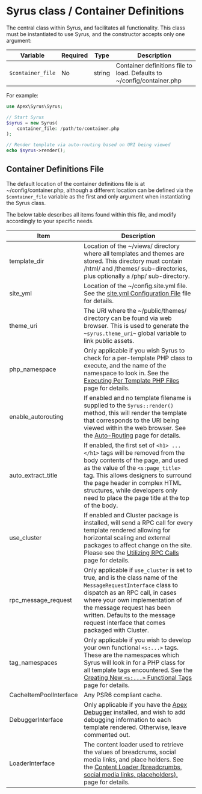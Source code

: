 
# Syrus class / Container Definitions

The central class within Syrus, and facilitates all functionality.  This class must be instantiated to use Syrus, and the constructor accepts only one argument:

Variable | Required | Type | Description
------------- |------------- |------------- |------------- 
`$container_file` | No | string | Container definitions file to load.  Defaults to ~/config/container.php

For example:

~~~php
use Apex\Syrus\Syrus;

// Start Syrus
$syrus = new Syrus(
    container_file: /path/to/container.php
);

// Render template via auto-routing based on URI being viewed
echo $syrus->render();
~~~


## Container Definitions File

The default location of the container definitions file is at ~/config/container.php, although a different location can be defined via the `$container_file` variable as the first and only argument when instantiating the Syrus class.

The below table describes all items found within this file, and modify accordingly to your specific needs.

Item | Description
------------- |------------- 
template_dir | Location of the ~/views/ directory where all templates and themes are stored.  This directory must contain /html/ and /themes/ sub-directories, plus optionally a /php/ sub-directory.
site_yml | Location of the ~/config.site.yml file.  See the [site.yml Configuration File](site_yml.md) file for details.
theme_uri | The URI where the ~/public/themes/ directory can be found via web browser.  This is used to generate the `~syrus.theme_uri~` global variable to link public assets.
php_namespace | Only applicable if you wish Syrus to check for a per-template PHP class to execute, and the name of the namespace to look in.  See the [Executing Per Template PHP Files](execute_php.md) page for details.
enable_autorouting | If enabled and no template filename is supplied to the `Syrus::render()` method, this will render the template that corresponds to the URI being viewed within the web browser.  See the [Auto-Routing](auto_routing.md) page for details. 
auto_extract_title | If enabled, the first set of `<h1> ... </h1>` tags will be removed from the body contents of the page, and used as the value of the `<s:page_title>` tag.  This allows designers to surround the page header in complex HTML structures, while developers only need to place the page title at the top of the body.
use_cluster | If enabled and Cluster package is installed, will send a RPC call for every template rendered allowing for horizontal scaling and external packages to affect change on the site.  Please see the [Utilizing RPC Calls](rpc.md) page for details. 
rpc_message_request | Only applicable if `use_cluster` is set to true, and is the class name of the `MessageRequestInterface` class to dispatch as an RPC call, in cases where your own implementation of the message request has been written.  Defaults to the message request interface that comes packaged with Cluster.
tag_namespaces | Only applicable if you wish to develop your own functional `<s:...>` tags.  These are the namespaces which Syrus will look in for a PHP class for all template tags encountered.  See the [Creating New `<s:...>` Functional Tags](create_tags.md) page for details.
CacheItemPoolInterface | Any PSR6 compliant cache.
DebuggerInterface | Only applicable if you have the [Apex Debugger](https://github.com/apexpl/debugger) installed, and wish to add debugging information to each template rendered.  Otherwise, leave commented out.  
LoaderInterface | The content loader used to retrieve the values of breadcrums, social media links, and place holders.  See the [Content Loader (breadcrumbs, social media links, placeholders).](content_loader.md) page for details.



